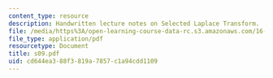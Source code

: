 ```yaml
---
content_type: resource
description: Handwritten lecture notes on Selected Laplace Transform.
file: /media/https%3A/open-learning-course-data-rc.s3.amazonaws.com/16-01-unified-engineering-i-ii-iii-iv-fall-2005-spring-2006/cd644ea388f3819a7857c1a94cdd1109_s09.pdf
file_type: application/pdf
resourcetype: Document
title: s09.pdf
uid: cd644ea3-88f3-819a-7857-c1a94cdd1109
---
```

